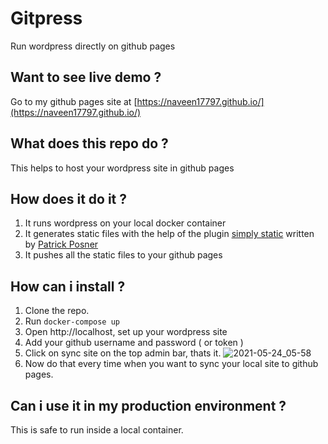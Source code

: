 # Gitpress
Run wordpress directly on github pages

## Want to see live demo ? 
Go to my github pages site at [https://naveen17797.github.io/](https://naveen17797.github.io/)

## What does this repo do ?
This helps to host your wordpress site in github pages

## How does it do it ?
1. It runs wordpress on your local docker container
2. It generates static files with the help of the plugin [simply static](https://github.com/patrickposner/simply-static) written by [Patrick Posner](https://patrickposner.dev/)
3. It pushes all the static files to your github pages

## How can i install ?
1. Clone the repo.
2. Run `docker-compose up` 
3. Open http://localhost, set up your wordpress site
4. Add your github username and password ( or token )
5. Click on sync site on the top admin bar, thats it.
![2021-05-24_05-58](https://user-images.githubusercontent.com/18109258/119281888-1a096f00-bc55-11eb-9ea8-495ee09682e7.png)
6. Now do that every time when you want to sync your local site to github pages.

## Can i use it in my production environment ?
This is safe to run inside a local container.
